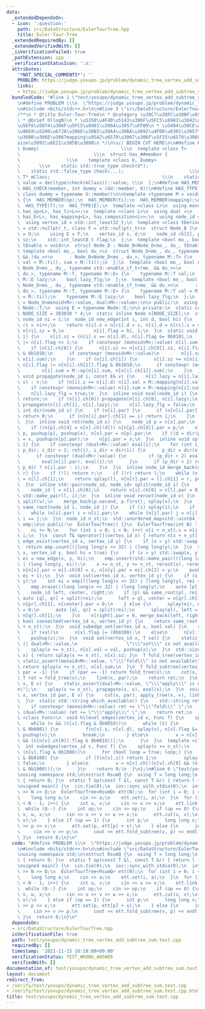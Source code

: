 ```yaml
---
data:
  _extendedDependsOn:
  - icon: ':question:'
    path: src/DataStructure/EulerTourTree.hpp
    title: Euler-Tour-Tree
  _extendedRequiredBy: []
  _extendedVerifiedWith: []
  _isVerificationFailed: true
  _pathExtension: cpp
  _verificationStatusIcon: ':x:'
  attributes:
    '*NOT_SPECIAL_COMMENTS*': ''
    PROBLEM: https://judge.yosupo.jp/problem/dynamic_tree_vertex_add_subtree_sum
    links:
    - https://judge.yosupo.jp/problem/dynamic_tree_vertex_add_subtree_sum
  bundledCode: "#line 1 \"test/yosupo/dynamic_tree_vertex_add_subtree_sum.test.cpp\"\
    \n#define PROBLEM \\\n  \"https://judge.yosupo.jp/problem/dynamic_tree_vertex_add_subtree_sum\"\
    \n#include <bits/stdc++.h>\n\n#line 3 \"src/DataStructure/EulerTourTree.hpp\"\n\
    /**\n * @title Euler-Tour-Tree\n * @category \u30C7\u30FC\u30BF\u69CB\u9020\n\
    \ * @brief O(logN)\n * \u5358\u4F4D\u5143\u306F\u5FC5\u8981\u3042\u308A\uFF08\u9045\
    \u5EF6\u5074\u306F\u5FC5\u8981\u306A\u3057\uFF09\n * \u5404\u30CE\u30FC\u30C9\u304C\
    \u90E8\u5206\u6728\u306E\u30B5\u30A4\u30BA\u3092\u4FDD\u6301\u3057\u3066\u3044\
    \u308B\u306E\u3067mapping\u95A2\u6570\u3067\u306F\u5F15\u6570\u3068\u3057\u3066\
    size\u3092\u6E21\u305B\u308B\n */\n\n// BEGIN CUT HERE\n\n#define HAS_CHECK(member,\
    \ Dummy)                              \\\n  template <class T>               \
    \                           \\\n  struct has_##member {                      \
    \                 \\\n    template <class U, Dummy>                          \
    \       \\\n    static std::true_type check(U*);                          \\\n\
    \    static std::false_type check(...);                        \\\n    static\
    \ T* mClass;                                         \\\n    static const bool\
    \ value = decltype(check(mClass))::value; \\\n  };\n#define HAS_MEMBER(member)\
    \ HAS_CHECK(member, int dummy = (&U::member, 0))\n#define HAS_TYPE(member) HAS_CHECK(member,\
    \ class dummy = typename U::member)\n\ntemplate <typename M = void>\nclass EulerTourTree\
    \ {\n  HAS_MEMBER(op);\n  HAS_MEMBER(ti);\n  HAS_MEMBER(mapping);\n  HAS_MEMBER(composition)\n\
    \  HAS_TYPE(T);\n  HAS_TYPE(E);\n  template <class L>\n  using monoid = std::conjunction<has_T<L>,\
    \ has_op<L>, has_ti<L>>;\n  template <class L>\n  using dual =\n      std::conjunction<has_T<L>,\
    \ has_E<L>, has_mapping<L>, has_composition<L>>;\n  using node_id = std::int_least32_t;\n\
    \  using vertex_id = std::int_least32_t;\n  template <class tDerived, class U\
    \ = std::nullptr_t, class F = std::nullptr_t>\n  struct Node_B {\n    using T\
    \ = U;\n    using E = F;\n    vertex_id s, d;\n    node_id ch[2], par;\n    std::size_t\
    \ sz;\n    std::int_least8_t flag;\n  };\n  template <bool mo_, bool du_, typename\
    \ tEnable = void>\n  struct Node_D : Node_B<Node_D<mo_, du_, tEnable>> {};\n \
    \ template <bool mo_, bool du_>\n  struct Node_D<mo_, du_, typename std::enable_if_t<mo_\
    \ && !du_>>\n      : Node_B<Node_D<mo_, du_>, typename M::T> {\n    typename M::T\
    \ val = M::ti(), sum = M::ti();\n  };\n  template <bool mo_, bool du_>\n  struct\
    \ Node_D<mo_, du_, typename std::enable_if_t<!mo_ && du_>>\n      : Node_B<Node_D<mo_,\
    \ du_>, typename M::T, typename M::E> {\n    typename M::T val;\n    typename\
    \ M::E lazy;\n    bool lazy_flg;\n  };\n  template <bool mo_, bool du_>\n  struct\
    \ Node_D<mo_, du_, typename std::enable_if_t<mo_ && du_>>\n      : Node_B<Node_D<mo_,\
    \ du_>, typename M::T, typename M::E> {\n    typename M::T val = M::ti(), sum\
    \ = M::ti();\n    typename M::E lazy;\n    bool lazy_flg;\n  };\n  using Node\
    \ = Node_D<monoid<M>::value, dual<M>::value>;\n\n public:\n  using T = typename\
    \ Node::T;\n  using E = typename Node::E;\n\n private:\n  static constexpr int\
    \ NODE_SIZE = 303030 * 4;\n  static inline Node n[NODE_SIZE];\n  static inline\
    \ node_id ni = 1;\n  node_id new_edge(int s, int d, bool hi) {\n    int i = ni++,\
    \ ri = ni++;\n    return n[i].s = n[ri].d = s, n[i].d = n[ri].s = d, n[i].sz =\
    \ n[ri].sz = 0,\n           n[i].flag = hi, i;\n  }\n  static void pushup(node_id\
    \ i) {\n    n[i].sz = (n[i].s == n[i].d), n[i].flag &= 0b0101,\n    n[i].flag\
    \ |= n[i].flag << 1;\n    if constexpr (monoid<M>::value) n[i].sum = n[i].val;\n\
    \    if (n[i].ch[0]) {\n      n[i].sz += n[n[i].ch[0]].sz, n[i].flag |= n[n[i].ch[0]].flag\
    \ & 0b1010;\n      if constexpr (monoid<M>::value)\n        n[i].sum = M::op(n[n[i].ch[0]].sum,\
    \ n[i].sum);\n    }\n    if (n[i].ch[1]) {\n      n[i].sz += n[n[i].ch[1]].sz,\
    \ n[i].flag |= n[n[i].ch[1]].flag & 0b1010;\n      if constexpr (monoid<M>::value)\n\
    \        n[i].sum = M::op(n[i].sum, n[n[i].ch[1]].sum);\n    }\n  }\n  inline\
    \ void propagate(node_id i, const E& v) {\n    n[i].lazy = n[i].lazy_flg ? M::composition(n[i].lazy,\
    \ v) : v;\n    if (n[i].s == n[i].d) n[i].val = M::mapping(n[i].val, v, 1);\n\
    \    if constexpr (monoid<M>::value) n[i].sum = M::mapping(n[i].sum, v, n[i].sz);\n\
    \    n[i].lazy_flg = true;\n  }\n  inline void eval(node_id i) {\n    if (!n[i].lazy_flg)\
    \ return;\n    if (n[i].ch[0]) propagate(n[i].ch[0], n[i].lazy);\n    if (n[i].ch[1])\
    \ propagate(n[i].ch[1], n[i].lazy);\n    n[i].lazy_flg = false;\n  }\n  inline\
    \ int dir(node_id i) {\n    if (n[i].par) {\n      if (n[n[i].par].ch[0] == i)\
    \ return 0;\n      if (n[n[i].par].ch[1] == i) return 1;\n    }\n    return 2;\n\
    \  }\n  inline void rot(node_id x) {\n    node_id p = n[x].par;\n    int d = dir(x);\n\
    \    if ((n[p].ch[d] = n[x].ch[!d])) n[n[p].ch[d]].par = p;\n    n[x].ch[!d] =\
    \ p, pushup(p), pushup(x), n[x].par = n[p].par;\n    if ((d = dir(p)) < 2) n[n[p].par].ch[d]\
    \ = x, pushup(n[p].par);\n    n[p].par = x;\n  }\n  inline void splay(node_id\
    \ i) {\n    if constexpr (dual<M>::value) eval(i);\n    for (int i_dir = dir(i),\
    \ p_dir; i_dir < 2; rot(i), i_dir = dir(i)) {\n      p_dir = dir(n[i].par);\n\
    \      if constexpr (dual<M>::value) {\n        if (p_dir < 2) eval(n[n[i].par].par);\n\
    \        eval(n[i].par), eval(i);\n      }\n      if (p_dir < 2) rot(i_dir ==\
    \ p_dir ? n[i].par : i);\n    }\n  }\n  inline node_id merge_back(node_id l, node_id\
    \ r) {\n    if (!l) return r;\n    if (!r) return l;\n    while (n[l].ch[1]) l\
    \ = n[l].ch[1];\n    return splay(l), n[n[r].par = l].ch[1] = r, pushup(l), l;\n\
    \  }\n  inline std::pair<node_id, node_id> split(node_id i) {\n    splay(i);\n\
    \    node_id l = n[i].ch[0];\n    return n[i].ch[0] = n[l].par = 0, pushup(i),\
    \ std::make_pair(l, i);\n  }\n  inline void reroot(node_id v) {\n    auto p =\
    \ split(v);\n    merge_back(p.second, p.first), splay(v);\n  }\n  inline bool\
    \ same_root(node_id i, node_id j) {\n    if (i) splay(i);\n    if (j) splay(j);\n\
    \    while (n[i].par) i = n[i].par;\n    while (n[j].par) j = n[j].par;\n    return\
    \ i == j;\n  }\n  node_id n_st;\n  std::unordered_map<std::uint64_t, node_id>\
    \ emp;\n\n public:\n  EulerTourTree() {}\n  EulerTourTree(int N) : n_st(ni) {\n\
    \    ni += N;\n    for (int i = 0; i < N; i++) n[i + n_st].s = n[i + n_st].d =\
    \ i;\n  }\n  const T& operator[](vertex_id x) { return n[x + n_st].val; }\n  bool\
    \ edge_exist(vertex_id x, vertex_id y) {\n    if (x > y) std::swap(x, y);\n  \
    \  return emp.count(((long long)x << 32) | (long long)y);\n  }\n  void link(vertex_id\
    \ x, vertex_id y, bool hi = true) {\n    if (x > y) std::swap(x, y);\n    int\
    \ ei = new_edge(x, y, hi);\n    emp.insert(std::make_pair(((long long)x << 32)\
    \ | (long long)y, ei));\n    x += n_st, y += n_st, reroot(x), reroot(y);\n   \
    \ n[n[x].par = ei].ch[0] = x, n[n[y].par = ei].ch[1] = y;\n    pushup(ei), merge_back(ei,\
    \ ei + 1);\n  }\n  void cut(vertex_id x, vertex_id y) {\n    if (x > y) std::swap(x,\
    \ y);\n    int ei = emp[((long long)x << 32) | (long long)y], rei = ei + 1;\n\
    \    emp.erase(((long long)x << 32) | (long long)y);\n    auto [pl, pr] = split(ei);\n\
    \    node_id left, center, right;\n    if (pl && same_root(pl, rei)) {\n     \
    \ auto [ql, qr] = split(rei);\n      left = ql, center = n[qr].ch[1], right =\
    \ n[pr].ch[1], n[center].par = 0;\n    } else {\n      splay(ei), n[ei = n[ei].ch[1]].par\
    \ = 0;\n      auto [ql, qr] = split(rei);\n      splay(pl), left = pl, right =\
    \ n[qr].ch[1];\n    }\n    n[right].par = 0, merge_back(left, right);\n  }\n \
    \ bool connected(vertex_id x, vertex_id y) {\n    return same_root(x + n_st, y\
    \ + n_st);\n  }\n  void subedge_set(vertex_id x, bool val) {\n    splay(x += n_st);\n\
    \    if (val)\n      n[x].flag |= (0b0100);\n    else\n      n[x].flag &= ~(0b0100);\n\
    \    pushup(x);\n  }\n  void set(vertex_id x, T val) {\n    static_assert(monoid<M>::value\
    \ || dual<M>::value,\n                  \"\\\"set\\\" is not available\\n\");\n\
    \    splay(x += n_st), n[x].val = val, pushup(x);\n  }\n  std::size_t tree_size(vertex_id\
    \ x) { return splay(x += n_st), n[x].sz; }\n  T fold_tree(vertex_id x) {\n   \
    \ static_assert(monoid<M>::value, \"\\\"fold\\\" is not available\\n\");\n   \
    \ return splay(x += n_st), n[x].sum;\n  }\n  T fold_subtree(vertex_id x, vertex_id\
    \ par = -1) {\n    if (par == -1) return fold_tree(x);\n    cut(x, par);\n   \
    \ T ret = fold_tree(x);\n    link(x, par);\n    return ret;\n  }\n  void apply_tree(vertex_id\
    \ x, E v) {\n    static_assert(dual<M>::value, \"\\\"apply\\\" is not available\\\
    n\");\n    splay(x += n_st), propagate(x, v), eval(x);\n  }\n  void apply_subtree(vertex_id\
    \ x, vertex_id par, E v) {\n    cut(x, par), apply_tree(x, v), link(x, par);\n\
    \  }\n  static std::string which_available() {\n    std::string ret = \"\";\n\
    \    if constexpr (monoid<M>::value) ret += \"\\\"fold\\\" \";\n    if constexpr\
    \ (dual<M>::value) ret += \"\\\"apply\\\" \";\n    return ret;\n  }\n  template\
    \ <class Func>\n  void hilevel_edges(vertex_id v, Func f) {\n    splay(v += n_st);\n\
    \    while (v && (n[v].flag & 0b0010))\n      while (1) {\n        if (n[v].flag\
    \ & 0b0001) {\n          f(n[v].s, n[v].d), splay(v), n[v].flag &= ~(0b0001),\
    \ pushup(v);\n          break;\n        } else\n          v = n[v].ch[!(n[v].ch[0]\
    \ && (n[n[v].ch[0]].flag & 0b0010))];\n      }\n  }\n  template <class Func>\n\
    \  int subedges(vertex_id v, Func f) {\n    splay(v += n_st);\n    while (v &&\
    \ (n[v].flag & 0b1000))\n      for (bool loop = true; loop;) {\n        if (n[v].flag\
    \ & 0b0100) {\n          if (f(n[v].s)) return 1;\n          splay(v), loop =\
    \ false;\n        } else\n          v = n[v].ch[!(n[v].ch[0] && (n[n[v].ch[0]].flag\
    \ & 0b1000))];\n      }\n    return 0;\n  }\n};\n#line 6 \"test/yosupo/dynamic_tree_vertex_add_subtree_sum.test.cpp\"\
    \nusing namespace std;\n\nstruct RsumQ {\n  using T = long long;\n  static T ti()\
    \ { return 0; }\n  static T op(const T &l, const T &r) { return l + r; }\n};\n\
    \nsigned main() {\n  cin.tie(0);\n  ios::sync_with_stdio(0);\n  int N, Q;\n  cin\
    \ >> N >> Q;\n  EulerTourTree<RsumQ> ett(N);\n  for (int i = 0; i < N; i++) {\n\
    \    long long a;\n    cin >> a;\n    ett.set(i, a);\n  }\n  for (int i = 0; i\
    \ < N - 1; i++) {\n    int u, v;\n    cin >> u >> v;\n    ett.link(v, u);\n  }\n\
    \  while (Q--) {\n    int op;\n    cin >> op;\n    if (op == 0) {\n      int u,\
    \ v, w, x;\n      cin >> u >> v >> w >> x;\n      ett.cut(u, v);\n      ett.link(w,\
    \ x);\n    } else if (op == 1) {\n      int p;\n      long long x;\n      cin\
    \ >> p >> x;\n      ett.set(p, ett[p] + x);\n    } else {\n      int v, p;\n \
    \     cin >> v >> p;\n      cout << ett.fold_subtree(v, p) << endl;\n    }\n \
    \ }\n  return 0;\n}\n"
  code: "#define PROBLEM \\\n  \"https://judge.yosupo.jp/problem/dynamic_tree_vertex_add_subtree_sum\"\
    \n#include <bits/stdc++.h>\n\n#include \"src/DataStructure/EulerTourTree.hpp\"\
    \nusing namespace std;\n\nstruct RsumQ {\n  using T = long long;\n  static T ti()\
    \ { return 0; }\n  static T op(const T &l, const T &r) { return l + r; }\n};\n\
    \nsigned main() {\n  cin.tie(0);\n  ios::sync_with_stdio(0);\n  int N, Q;\n  cin\
    \ >> N >> Q;\n  EulerTourTree<RsumQ> ett(N);\n  for (int i = 0; i < N; i++) {\n\
    \    long long a;\n    cin >> a;\n    ett.set(i, a);\n  }\n  for (int i = 0; i\
    \ < N - 1; i++) {\n    int u, v;\n    cin >> u >> v;\n    ett.link(v, u);\n  }\n\
    \  while (Q--) {\n    int op;\n    cin >> op;\n    if (op == 0) {\n      int u,\
    \ v, w, x;\n      cin >> u >> v >> w >> x;\n      ett.cut(u, v);\n      ett.link(w,\
    \ x);\n    } else if (op == 1) {\n      int p;\n      long long x;\n      cin\
    \ >> p >> x;\n      ett.set(p, ett[p] + x);\n    } else {\n      int v, p;\n \
    \     cin >> v >> p;\n      cout << ett.fold_subtree(v, p) << endl;\n    }\n \
    \ }\n  return 0;\n}\n"
  dependsOn:
  - src/DataStructure/EulerTourTree.hpp
  isVerificationFile: true
  path: test/yosupo/dynamic_tree_vertex_add_subtree_sum.test.cpp
  requiredBy: []
  timestamp: '2021-11-15 16:18:00+09:00'
  verificationStatus: TEST_WRONG_ANSWER
  verifiedWith: []
documentation_of: test/yosupo/dynamic_tree_vertex_add_subtree_sum.test.cpp
layout: document
redirect_from:
- /verify/test/yosupo/dynamic_tree_vertex_add_subtree_sum.test.cpp
- /verify/test/yosupo/dynamic_tree_vertex_add_subtree_sum.test.cpp.html
title: test/yosupo/dynamic_tree_vertex_add_subtree_sum.test.cpp
---
```

